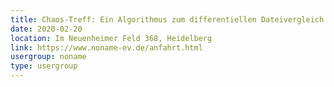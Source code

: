 ```yaml
---
title: Chaos-Treff: Ein Algorithmus zum differentiellen Dateivergleich
date: 2020-02-20
location: Im Neuenheimer Feld 368, Heidelberg
link: https://www.noname-ev.de/anfahrt.html
usergroup: noname
type: usergroup
---
```

